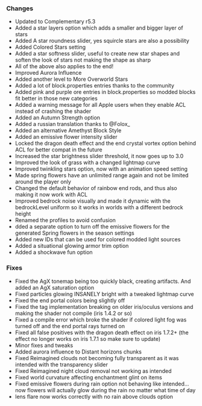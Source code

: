 ### Changes
- Updated to Complementary r5.3
- Added a star layers option which adds a smaller and bigger layer of stars
- Added A star roundness slider, yes squircle stars are also a possibility
- Added Colored Stars setting
- Added a star softness slider, useful to create new star shapes and soften the look of stars not making the shape as sharp
- All of the above also applies to the end!
- Improved Aurora Influence
- Added another level to More Overworld Stars
- Added a lot of block.properties entries thanks to the community
- Added pink and purple ore entries in block.properties so modded blocks fit better in those new categories
- Added a warning message for all Apple users when they enable ACL instead of crashing the shader
- Added an Autumn Strength option
- Added a russian translation thanks to @Folox_
- Added an alternative Amethyst Block Style
- Added an emissive flower intensity slider
- Locked the dragon death effect and the end crystal vortex option behind ACL for better compat in the future
- Increased the star brightness slider threshold, it now goes up to 3.0
- Improved the look of grass with a changed lightmap curve
- Improved twinkling stars option, now with an animation speed setting
- Made spring flowers have an unlimited range again and not be limited around the player only
- Changed the default behavior of rainbow end rods, and thus also making it now work with ACL
- Improved bedrock noise visually and made it dynamic with the bedrockLevel uniform so it works in worlds with a different bedrock height
- Renamed the profiles to avoid confusion
- dded a separate option to turn off the emissive flowers for the generated Spring flowers in the season settings
- Added new IDs that can be used for colored modded light sources
- Added a situational glowing armor trim option
- Added a shockwave fun option
### Fixes
- Fixed the AgX tonemap being too quickly black, creating artifacts. And added an AgX saturation option
- Fixed particles glowing INSANELY bright with a tweaked lightmap curve
- Fixed the end portal colors being slightly off
- Fixed the tag implementation breaking on older iris/oculus versions and making the shader not compile (iris 1.4.2 or so)
- Fixed a compile error which broke the shader if colored light fog was turned off and the end portal rays turned on
- Fixed all false positives with the dragon death effect on iris 1.7.2+ (the effect no longer works on iris 1.7.1 so make sure to update)
- Minor fixes and tweaks
- Added aurora influence to Distant horizons chunks
- Fixed Reimagined clouds not becoming fully transparent as it was intended with the transparency slider
- Fixed Reimagined night cloud removal not working as intended
- Fixed world curvature affecting enchantment glint on items
- Fixed emissive flowers during rain option not behaving like intended... now flowers will actually glow during the rain no matter what time of day
- lens flare now works correctly with no rain above clouds option